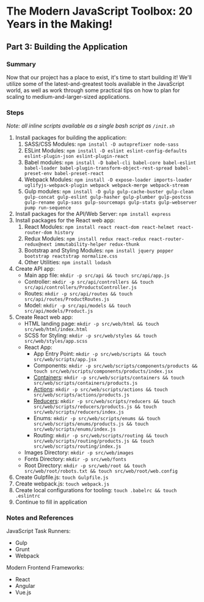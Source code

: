# The Modern JavaScript Toolbox: 20 Years in the Making!

## Part 3: Building the Application

### Summary

Now that our project has a place to exist, it's time to start building it! We'll utilize some of the latest-and-greatest tools available in the JavaScript world, as well as work through some practical tips on how to plan for scaling to medium-and-larger-sized applications.

### Steps
_Note: all inline scripts available as a single bash script as `/init.sh`_

1. Install packages for building the application:
    1. SASS/CSS Modules: `npm install -D autoprefixer node-sass`
    2. ESLint Modules: `npm install -D eslint eslint-config-defaults eslint-plugin-json eslint-plugin-react`
    3. Babel modules: `npm install -D babel-cli babel-core babel-eslint babel-loader babel-plugin-transform-object-rest-spread babel-preset-env babel-preset-react`
    4. Webpack Modules: `npm install -D expose-loader imports-loader uglifyjs-webpack-plugin webpack webpack-merge webpack-stream`
    5. Gulp modules: `npm install -D gulp gulp-cache-buster gulp-clean gulp-concat gulp-eslint gulp-hasher gulp-plumber gulp-postcss gulp-rename gulp-sass gulp-sourcemaps gulp-stats gulp-webserver pump run-sequence`
2. Install packages for the API/Web Server: `npm install express`
3. Install packages for the React web app:
    1. React Modules: `npm install react react-dom react-helmet react-router-dom history`
    2. Redux Modules: `npm install redux react-redux react-router-redux@next immutability-helper redux-thunk`
    3. Bootstrap and Styling Modules: `npm install jquery popper bootstrap reactstrap normalize.css`
    4. Other Utilities: `npm install lodash`
4. Create API app:
    * Main app file: `mkdir -p src/api && touch src/api/app.js`
    * Controller: `mkdir -p src/api/controllers && touch src/api/controllers/ProductsController.js`
    * Routes: `mkdir -p src/api/routes && touch src/api/routes/ProductRoutes.js`
    * Model: `mkdir -p src/api/models && touch src/api/models/Product.js`
5. Create React web app:
    * HTML landing page: `mkdir -p src/web/html && touch src/web/html/index.html`
    * SCSS for Styling: `mkdir -p src/web/styles && touch src/web/styles/app.scss`
    * React App:
        * App Entry Point: `mkdir -p src/web/scripts && touch src/web/scripts/app.jsx`
        * Components: `mkdir -p src/web/scripts/components/products && touch src/web/scripts/components/products/index.jsx`
        * [Containers](https://redux.js.org/introduction): `mkdir -p src/web/scripts/containers && touch src/web/scripts/containers/products.js`
        * [Actions](https://redux.js.org/basics/actions): `mkdir -p src/web/scripts/actions && touch src/web/scripts/actions/products.js`
        * [Reducers](https://redux.js.org/basics/reducers): `mkdir -p src/web/scripts/reducers && touch src/web/scripts/reducers/products.js && touch src/web/scripts/reducers/index.js`
        * Enums: `mkdir -p src/web/scripts/enums && touch src/web/scripts/enums/products.js && touch src/web/scripts/enums/index.js`
        * Routing: `mkdir -p src/web/scripts/routing && touch src/web/scripts/routing/products.js && touch src/web/scripts/routing/index.js`
    * Images Directory: `mkdir -p src/web/images`
    * Fonts Directory: `mkdir -p src/web/fonts`
    * Root Directory: `mkdir -p src/web/root && touch src/web/root/robots.txt && touch src/web/root/web.config`
6. Create Gulpfile.js: `touch Gulpfile.js`
7. Create webpack.js: `touch webpack.js`
8. Create local configurations for tooling: `touch .babelrc && touch .eslintrc`
9. Continue to fill in application

### Notes and References

JavaScript Task Runners:
* Gulp
* Grunt
* Webpack

Modern Frontend Frameworks:
* React
* Angular
* Vue.js